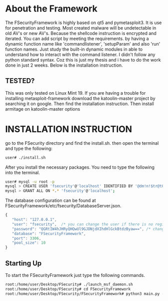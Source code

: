 # About the Framework 

The FSecurityFramework is highly based on qt5 and pymetasploit3.
It is use for penetration and testing. Most created malware will be undetectable in old AV's or new AV's. Because the shellcode instruction is encrypted and iterated.
You can add script by meeting the requirements. by having a dynamic function name like 'commandlistener', 'setupParam' and also 'run' function names.
Just study the built-in dynamic modules in able to understand how to interact with the command listener. I didn't follow any python standard syntax. Coz this is just my thesis and i have to do the work done in just 2 weeks. Below is the installation instruction.

## TESTED? 

This was only tested on Linux Mint 19. If you are having a trouble for installing metasploit-framework download the katoolin-master project by searching it on google. Then find the installation instruction. Then install armitage on katoolin-master options


# INSTALLATION INSTRUCTION 
go to the FSecurity directory and find the install.sh. then open the terminal and type the following:
```sh
user# ./install.sh
```
    
 After you install the necessary packages. You need to type the following into the terminal.
```sh
user# mysql -u root -p 
mysql > CREATE USER 'fsecurity'@'localhost' IDENTIFIED BY '@dm!n!$tr@t0R_F$3cur!tyFr@mw0rk';
mysql > GRANT ALL ON *.* 'fsecurity'@'localhost';
```

The database configuration can be found at FSecurityFramework/etc/fsecurity/DatabaseServer.json.
```js
{
   "host": "127.0.0.1",
   "user": "fsecurity",  /* you can change the user if there is no registered user in the database. like "root". */
   "password": "QGRtIW4hJHRyQHQwUl9GJDNjdXIhdHlGckBtdzByaw==", /* change this value with your encrypted mysql database password. The unencrypted password will be @dm!n!$tr@t0R_F$3cur!tyFr@mw0rk */
   "database": "FSecurityFramework",
   "port": 3306,
   "pool_size": 10
}
```

## Starting Up ##
To start the FSecurityFramework just type the following commands.
```sh
root:/home/user/Desktop/FSecurity# ./launch_msf_daemon.sh
root:/home/user/Desktop/FSecurity# cd FSecurityFramework
root:/home/user/Desktop/FSecurity/FSecurityFramework# python3 main.py -style plastique
```
